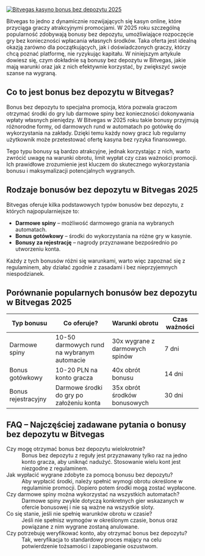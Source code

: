 [![Bitvegas kasyno bonus bez depozytu 2025](https://123-caf.pages.dev/gitsignup.png)](https://vrmoo.ru/Bt82HjjY)

<p>Bitvegas to jedno z dynamicznie rozwijających się kasyn online, które przyciąga graczy atrakcyjnymi promocjami. W 2025 roku szczególną popularność zdobywają bonusy bez depozytu, umożliwiające rozpoczęcie gry bez konieczności wpłacania własnych środków. Taka oferta jest idealną okazją zarówno dla początkujących, jak i doświadczonych graczy, którzy chcą poznać platformę, nie ryzykując kapitału. W niniejszym artykule dowiesz się, czym dokładnie są bonusy bez depozytu w Bitvegas, jakie mają warunki oraz jak z nich efektywnie korzystać, by zwiększyć swoje szanse na wygraną.</p>  <h2>Co to jest bonus bez depozytu w Bitvegas?</h2> <p>Bonus bez depozytu to specjalna promocja, która pozwala graczom otrzymać środki do gry lub darmowe spiny bez konieczności dokonywania wpłaty własnych pieniędzy. W Bitvegas w 2025 roku takie bonusy przyjmują różnorodne formy, od darmowych rund w automatach po gotówkę do wykorzystania na zakłady. Dzięki temu każdy nowy gracz lub regularny użytkownik może przetestować ofertę kasyna bez ryzyka finansowego.</p> <p>Tego typu bonusy są bardzo atrakcyjne, jednak korzystając z nich, warto zwrócić uwagę na warunki obrotu, limit wypłat czy czas ważności promocji. Ich prawidłowe zrozumienie jest kluczem do skutecznego wykorzystania bonusu i maksymalizacji potencjalnych wygranych.</p>  <h2>Rodzaje bonusów bez depozytu w Bitvegas 2025</h2> <p>Bitvegas oferuje kilka podstawowych typów bonusów bez depozytu, z których najpopularniejsze to:</p> <ul>   <li><strong>Darmowe spiny</strong> – możliwość darmowego grania na wybranych automatach.</li>   <li><strong>Bonus gotówkowy</strong> – środki do wykorzystania na różne gry w kasynie.</li>   <li><strong>Bonusy za rejestrację</strong> – nagrody przyznawane bezpośrednio po utworzeniu konta.</li> </ul> <p>Każdy z tych bonusów różni się warunkami, warto więc zapoznać się z regulaminem, aby działać zgodnie z zasadami i bez nieprzyjemnych niespodzianek.</p>  <h2>Porównanie popularnych bonusów bez depozytu w Bitvegas 2025</h2> <table>   <thead>     <tr>       <th>Typ bonusu</th>       <th>Co oferuje?</th>       <th>Warunki obrotu</th>       <th>Czas ważności</th>     </tr>   </thead>   <tbody>     <tr>       <td>Darmowe spiny</td>       <td>10-50 darmowych rund na wybranym automacie</td>       <td>30x wygrane z darmowych spinów</td>       <td>7 dni</td>     </tr>     <tr>       <td>Bonus gotówkowy</td>       <td>10-20 PLN na konto gracza</td>       <td>40x obrót bonusu</td>       <td>14 dni</td>     </tr>     <tr>       <td>Bonus rejestracyjny</td>       <td>Darmowe środki do gry po założeniu konta</td>       <td>35x obrót środków bonusowych</td>       <td>30 dni</td>     </tr>   </tbody> </table>  <h2>FAQ – Najczęściej zadawane pytania o bonusy bez depozytu w Bitvegas</h2> <dl>   <dt>Czy mogę otrzymać bonus bez depozytu wielokrotnie?</dt>   <dd>Bonus bez depozytu z reguły jest przyznawany tylko raz na jedno konto gracza, aby uniknąć nadużyć. Stosowanie wielu kont jest niezgodne z regulaminem.</dd>    <dt>Jak wypłacić wygrane zdobyte za pomocą bonusu bez depozytu?</dt>   <dd>Aby wypłacić środki, należy spełnić wymogi obrotu określone w regulaminie promocji. Dopiero potem środki mogą zostać wypłacone.</dd>    <dt>Czy darmowe spiny można wykorzystać na wszystkich automatach?</dt>   <dd>Darmowe spiny zwykle dotyczą konkretnych gier wskazanych w ofercie bonusowej i nie są ważne na wszystkie sloty.</dd>    <dt>Co się stanie, jeśli nie spełnię warunków obrotu w czasie?</dt>   <dd>Jeśli nie spełnisz wymogów w określonym czasie, bonus oraz powiązane z nim wygrane zostaną anulowane.</dd>    <dt>Czy potrzebuję weryfikować konto, aby otrzymać bonus bez depozytu?</dt>   <dd>Tak, weryfikacja to standardowy proces mający na celu potwierdzenie tożsamości i zapobieganie oszustwom.</dd> </dl>